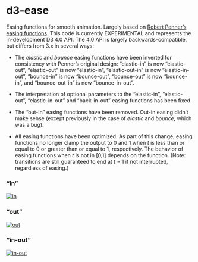 # d3-ease

Easing functions for smooth animation. Largely based on [Robert Penner’s easing functions](http://robertpenner.com/easing/). This code is currently EXPERIMENTAL and represents the in-development D3 4.0 API. The 4.0 API is largely backwards-compatible, but differs from 3.x in several ways:

* The *elastic* and *bounce* easing functions have been inverted for consistency with Penner’s original design: “elastic-in” is now “elastic-out”, “elastic-out” is now “elastic-in”, “elastic-out-in” is now “elastic-in-out”, “bounce-in” is now “bounce-out”, “bounce-out” is now “bounce-in”, and “bounce-out-in” is now “bounce-in-out”.

* The interpretation of optional parameters to the “elastic-in”, “elastic-out”, “elastic-in-out” and “back-in-out” easing functions has been fixed.

* The “out-in” easing functions have been removed. Out-in easing didn’t make sense (except previously in the case of *elastic* and *bounce*, which was a bug).

* All easing functions have been optimized. As part of this change, easing functions no longer clamp the output to 0 and 1 when *t* is less than or equal to 0 or greater than or equal to 1, respectively. The behavior of easing functions when *t* is not in [0,1] depends on the function. (Note: transitions are still guaranteed to end at *t* = 1 if not interrupted, regardless of easing.)

### “in”

[![in](https://cloud.githubusercontent.com/assets/230541/7928155/2e21c40c-08a0-11e5-9e6d-cdc5dead16ea.png)](http://bl.ocks.org/mbostock/3fad0a71418216b74444)

### “out”

[![out](https://cloud.githubusercontent.com/assets/230541/7928156/2e21be30-08a0-11e5-8d4c-d003f6a0ad7f.png)](http://bl.ocks.org/mbostock/5cf917540c86082abf36)

### “in-out”

[![in-out](https://cloud.githubusercontent.com/assets/230541/7928157/2e223e1e-08a0-11e5-858c-cd1325729ab6.png)](http://bl.ocks.org/mbostock/9e7296f5c3f02c8b77f7)
